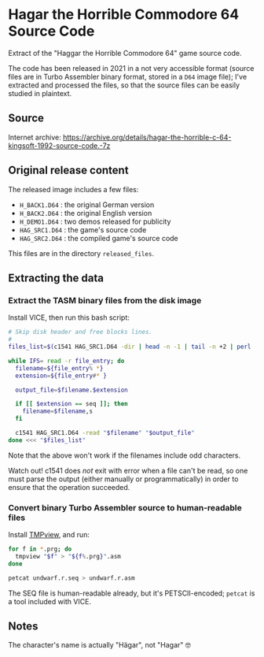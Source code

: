 # Hagar the Horrible Commodore 64 Source Code

Extract of the "Haggar the Horrible Commodore 64" game source code.

The code has been released in 2021 in a not very accessible format (source files are in Turbo Assembler binary format, stored in a `D64` image file); I've extracted and processed the files, so that the source files can be easily studied in plaintext.

## Source

Internet archive: https://archive.org/details/hagar-the-horrible-c-64-kingsoft-1992-source-code.-7z

## Original release content

The released image includes a few files:

- `H_BACK1.D64`  : the original German version
- `H_BACK2.D64`  : the original English version
- `H_DEMO1.D64`  : two demos released for publicity
- `HAG_SRC1.D64` : the game's source code
- `HAG_SRC2.D64` : the compiled game's source code

This files are in the directory `released_files`.

## Extracting the data

### Extract the TASM binary files from the disk image

Install VICE, then run this bash script:

```sh
# Skip disk header and free blocks lines.
#
files_list=$(c1541 HAG_SRC1.D64 -dir | head -n -1 | tail -n +2 | perl -lne 'print "$1 $2" if /"(.+)" +(\w+) $/')

while IFS= read -r file_entry; do
  filename=${file_entry% *}
  extension=${file_entry#* }

  output_file=$filename.$extension

  if [[ $extension == seq ]]; then
    filename=$filename,s
  fi

  c1541 HAG_SRC1.D64 -read "$filename" "$output_file"
done <<< "$files_list"
```

Note that the above won't work if the filenames include odd characters.

Watch out! c1541 does _not_ exit with error when a file can't be read, so one must parse the output (either manually or programmatically) in order to ensure that the operation succeeded.

### Convert binary Turbo Assembler source to human-readable files

Install [TMPview](https://style64.org/release/tmpview-v1.3.1-style), and run:

```sh
for f in *.prg; do
  tmpview "$f" > "${f%.prg}".asm
done

petcat undwarf.r.seq > undwarf.r.asm
```

The SEQ file is human-readable already, but it's PETSCII-encoded; `petcat` is a tool included with VICE.

## Notes

The character's name is actually "Hägar", not "Hagar" 🤓

